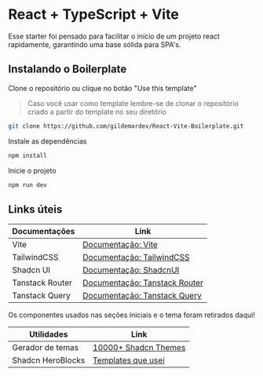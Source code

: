 # React + TypeScript + Vite

Esse starter foi pensado para facilitar o início de um
projeto react rapidamente, garantindo uma base sólida para SPA's.

## Instalando o Boilerplate

Clone o repositório ou clique no botão "Use this template"

> Caso você usar como template lembre-se de clonar o repositório criado a partir do template no seu diretório

```bash
git clone https://github.com/gildemardev/React-Vite-Boilerplate.git
```

Instale as dependências

```bash
npm install
```

Inicie o projeto

```bash
npm run dev
```

## Links úteis

| Documentações   | Link                                                                                                 |
| --------------- | ---------------------------------------------------------------------------------------------------- |
| Vite            | [Documentação: Vite](https://vitejs.dev/guide/)                                                      |
| TailwindCSS     | [Documentação: TailwindCSS](https://tailwindcss.com/docs/installation)                               |
| Shadcn UI       | [Documentação: ShadcnUI](https://ui.shadcn.com/docs/components/accordion)                            |
| Tanstack Router | [Documentação: Tanstack Router](https://tanstack.com/router/latest/docs/framework/react/quick-start) |
| Tanstack Query  | [Documentação: Tanstack Query](https://tanstack.com/query/latest)                                    |

Os componentes usados nas seções iniciais e o tema foram retirados daqui!

| Utilidades        | Link                                                       |
| ----------------- | ---------------------------------------------------------- |
| Gerador de temas  | [10000+ Shadcn Themes](https://ui.jln.dev/)                |
| Shadcn HeroBlocks | [Templates que usei](https://shadcn-ui-blocks.vercel.app/) |
